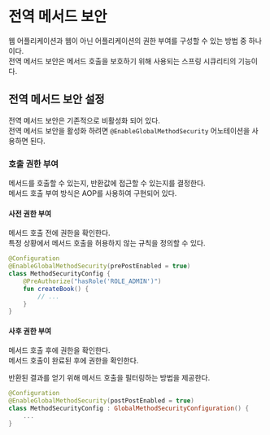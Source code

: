 # 전역 메서드 보안

웹 어플리케이션과 웹이 아닌 어플리케이션의 권한 부여를 구성할 수 있는 방법 중 하나이다.\
전역 메서드 보안은 메서드 호출을 보호하기 위해 사용되는 스프링 시큐리티의 기능이다.

## 전역 메서드 보안 설정

전역 메서드 보안은 기존적으로 비활성화 되어 있다.\
전역 메서드 보안을 활성화 하려면 `@EnableGlobalMethodSecurity` 어노테이션을 사용하면 된다.

### 호출 권한 부여 

메서드를 호출할 수 있는지, 반환값에 접근할 수 있는지를 결정한다.\
메서드 호출 부여 방식은 AOP를 사용하여 구현되어 있다.

#### 사전 권한 부여

메서드 호출 전에 권한을 확인한다.\
특정 상황에서 메서드 호출을 허용하지 않는 규칙을 정의할 수 있다.

```kotlin
@Configuration
@EnableGlobalMethodSecurity(prePostEnabled = true)
class MethodSecurityConfig {
    @PreAuthorize("hasRole('ROLE_ADMIN')")
    fun createBook() {
        // ...
    }
}

```

#### 사후 권한 부여

메서드 호출 후에 권한을 확인한다.\
메서드 호출이 완료된 후에 권한을 확인한다.

반환된 결과를 얻기 위해 메서드 호출을 필터링하는 방법을 제공한다.

```kotlin
@Configuration
@EnableGlobalMethodSecurity(postPostEnabled = true)
class MethodSecurityConfig : GlobalMethodSecurityConfiguration() {
    ...
}
```